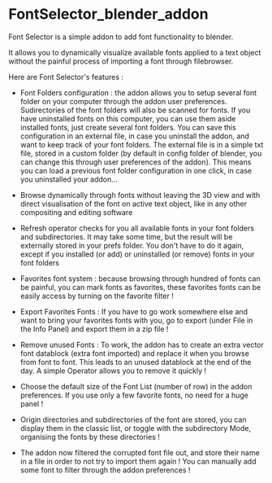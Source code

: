 # FontSelector_blender_addon

Font Selector is a simple addon to add font functionality to blender.

It allows you to dynamically visualize available fonts applied to a text object without the painful process of importing a font through filebrowser.



Here are Font Selector's features :

- Font Folders configuration : the addon allows you to setup several font folder on your computer through the addon user preferences. Sudirectories of the font folders will also be scanned for fonts. If you have uninstalled fonts on this computer, you can use them aside installed fonts, just create several font folders. You can save this configuration in an external file, in case you uninstall the addon, and want to keep track of your font folders. The external file is in a simple txt file, stored in a custom folder (by default in config folder of blender, you can change this through user preferences of the addon). This means you can load a previous font folder configuration in one click, in case you uninstalled your addon...

- Browse dynamically through fonts without leaving the 3D view and with direct visualisation of the font on active text object, like in any other compositing and editing software

- Refresh operator checks for you all available fonts in your font folders and subdirectories. It may take some time, but the result will be externally stored in your prefs folder. You don't have to do it again, except if you installed (or add) or uninstalled (or remove) fonts in your font folders

- Favorites font system : because browsing through hundred of fonts can be painful, you can mark fonts as favorites, these favorites fonts can be easily access by turning on the favorite filter !

- Export Favorites Fonts : If you have to go work somewhere else and want to bring your favorites fonts with you, go to export (under File in the Info Panel) and export them in a zip file !

- Remove unused Fonts : To work, the addon has to create an extra vector font datablock (extra font imported) and replace it when you browse from font to font. This leads to an unused datablock at the end of the day. A simple Operator allows you to remove it quickly !

- Choose the default size of the Font List (number of row) in the addon preferences. If you use only a few favorite fonts, no need for a huge panel !

- Origin directories and subdirectories of the font are stored, you can display them in the classic list, or toggle with the subdirectory Mode, organising the fonts by these directories !

- The addon now filtered the corrupted font file out, and store their name in a file in order to not try to import them again ! You can manually add some font to filter through the addon preferences !

